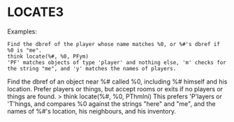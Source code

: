 # LOCATE3

  Examples:
```
Find the dbref of the player whose name matches %0, or %#'s dbref if %0 is "me".
think locate(%#, %0, PFym)
'PF' matches objects of type 'player' and nothing else, 'm' checks for the string "me", and 'y' matches the names of players.
```

  Find the dbref of an object near %# called %0, including %# himself and his location. Prefer players or things, but accept rooms or exits if no players or things are found.
    > think locate(%#, %0, PThmlni)
  This prefers 'P'layers or 'T'hings, and compares %0 against the strings "here" and "me", and the names of %#'s location, his neighbours, and his inventory.

